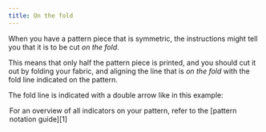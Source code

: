 ```yaml
---
title: On the fold
---
```


When you have a pattern piece that is symmetric, the instructions might tell you that it is to be cut *on the fold*.

This means that only half the pattern piece is printed, and you should cut it out by folding your fabric, and aligning the line that is _on the fold_ with the fold line indicated on the pattern.

The fold line is indicated with a double arrow like in this example:

<Legend part="cutonfold" caption="A cut-on-fold indicator" >

<Tip>

For an overview of all indicators on your pattern, refer to the [pattern notation guide][1]

</Tip>
